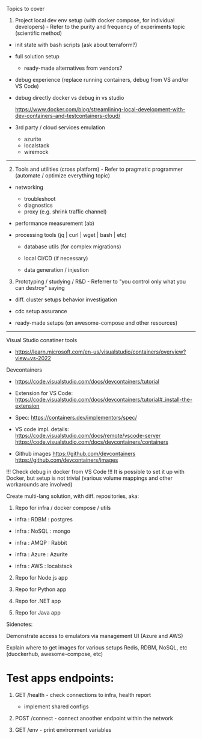 
Topics to cover

1. Project local dev env setup (with docker compose, for individual developers) - Refer to the purity and frequency of experiments topic (scientific method)

  - init state with bash scripts (ask about terraform?)  

  - full solution setup

    - ready-made alternatives from vendors?

  - debug experience (replace running containers, debug from VS and/or VS Code)

  - debug directly docker vs debug in vs studio

    https://www.docker.com/blog/streamlining-local-development-with-dev-containers-and-testcontainers-cloud/

  - 3rd party / cloud services emulation

    - azurite
    - localstack
    - wiremock

--------------------------------------


2. Tools and utilities (cross platform) - Refer to pragmatic programmer (automate / optimize everything topic)

  - networking

    - troubleshoot
    - diagnostics
    - proxy (e.g. shrink traffic channel)

  - performance measurement (ab)

  - processing tools (jq | curl | wget | bash | etc)

    - database utils (for complex migrations)

    - local CI/CD (if necessary)

    - data generation / injestion

3. Prototyping / studying / R&D - Referrer to "you control only what you can destroy" saying

  - diff. cluster setups behavior investigation

  - cdc setup assurance

  - ready-made setups (on awesome-compose and other resources)


-----------------------


Visual Studio conatiner tools

 - https://learn.microsoft.com/en-us/visualstudio/containers/overview?view=vs-2022

Devcontainers

 - https://code.visualstudio.com/docs/devcontainers/tutorial

 - Extension for VS Code: https://code.visualstudio.com/docs/devcontainers/tutorial#_install-the-extension
 
 - Spec: https://containers.dev/implementors/spec/

 - VS code impl. details: 
   https://code.visualstudio.com/docs/remote/vscode-server
   https://code.visualstudio.com/docs/devcontainers/containers
   
 - Github images
   https://github.com/devcontainers
   https://github.com/devcontainers/images


!!! Check debug in docker from VS Code !!!
It is possible to set it up with Docker, but setup is not trivial (various volume mappings and other workarounds are involved)


Create multi-lang solution, with diff. repositories, aka:

1. Repo for infra / docker compose / utils
  
 - infra : RDBM  : postgres
 - infra : NoSQL : mongo
 - infra : AMQP  : Rabbit

 - infra : Azure : Azurite
 - infra : AWS   : localstack

2. Repo for Node.js app

3. Repo for Python app

4. Repo for .NET app

5. Repo for Java app


Sidenotes:


Demonstrate access to emulators via management UI (Azure and AWS)

Explain where to get images for various setups Redis, RDBM, NoSQL, etc (duockerhub, awesome-compose, etc)


# Test apps endpoints:

1. GET /health - check connections to infra, health report

    - implement shared configs

2. POST /connect - connect anoother endpoint within the network

3. GET /env - print environment variables


